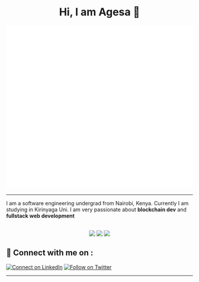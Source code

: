 <h1 align="center" > Hi, I am Agesa 👋</h1>

<p align="center">
<img src="header.svg" />
</p>

<hr/>

I am a software engineering undergrad from Nairobi, Kenya. Currently I am studying in Kirinyaga Uni. I am very passionate about __blockchain dev__ and __fullstack web development__

<div align="center">
<br/>
 <td>
<tr><img height="180em" src="https://github-readme-stats.vercel.app/api?username=Jace254&show_icons=true&theme=github_dark&include_all_commits=true&count_private=true"/></tr>
<tr><img height="180em" src="https://github-readme-stats.vercel.app/api/top-langs/?username=Jace254&layout=compact&langs_count=7&theme=github_dark"/></tr>
 <tr><img src="https://github-readme-streak-stats.herokuapp.com/?user=Jace254&show_icons=true&locale=en&layout=compact&theme=tokyonight"/></tr>
<td>
</div>



## 🔗 Connect with me on :

[![Connect on LinkedIn](https://img.shields.io/badge/--linkedin?label=LinkedIn&logo=LinkedIn&style=social)](https://www.linkedin.com/in/joash-agesa-896845243/)
[![Follow on Twitter](https://img.shields.io/badge/--twitter?label=Twitter&logo=Twitter&style=social)](https://twitter.com/JoashMacenton)

<hr/>
